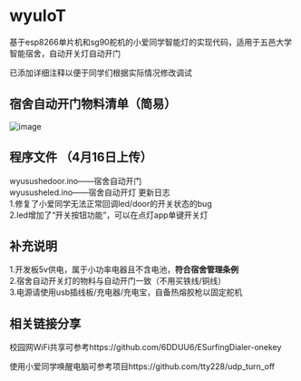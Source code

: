 # wyuIoT
基于esp8266单片机和sg90舵机的小爱同学智能灯的实现代码，适用于五邑大学智能宿舍，自动开关灯自动开门  

已添加详细注释以便于同学们根据实际情况修改调试
## 宿舍自动开门物料清单（简易）
![image](https://github.com/MYHealer/wyuIoT/assets/141480264/4a1f4b83-266a-4931-90eb-25fff0989f52)
## 程序文件  （4月16日上传）
wyusushedoor.ino——宿舍自动开门  
wyususheled.ino——宿舍自动开灯
更新日志  
1.修复了小爱同学无法正常回调led/door的开关状态的bug  
2.led增加了“开关按钮功能”，可以在点灯app单键开关灯
## 补充说明
1.开发板5v供电，属于小功率电器且不含电池，**符合宿舍管理条例**  
2.宿舍自动开关灯的物料与自动开门一致（不用买铁线/铜线）  
3.电源请使用usb插线板/充电器/充电宝，自备热熔胶枪以固定舵机
## 相关链接分享
校园网WiFi共享可参考https://github.com/6DDUU6/ESurfingDialer-onekey

使用小爱同学唤醒电脑可参考项目https://github.com/tty228/udp_turn_off
